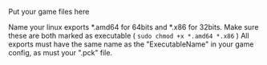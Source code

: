 Put your game files here

Name your linux exports *.amd64 for 64bits and *.x86 for 32bits. Make sure these are both marked as executable ( `sudo chmod +x *.amd64 *.x86` )
All exports must have the same name as the "ExecutableName" in your game config, as must your ".pck" file.
